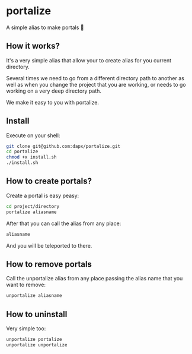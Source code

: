 # portalize

A simple alias to make portals 🧙

## How it works?

It's a very simple alias that allow your to create alias for you current directory.

Several times we need to go from a different directory path to another as well as when you change the project that you are working, or needs to go working on a very deep directory path.

We make it easy to you with portalize.

## Install

Execute on your shell:

```sh
git clone git@github.com:dapx/portalize.git
cd portalize
chmod +x install.sh
./install.sh
```

## How to create portals?

Create a portal is easy peasy:

```sh
cd project/directory
portalize aliasname
```

After that you can call the alias from any place:

```sh
aliasname
```

And you will be teleported to there.

## How to remove portals

Call the unportalize alias from any place passing the alias name that you want to remove:

```sh
unportalize aliasname
```

## How to uninstall

Very simple too:

```sh
unportalize portalize
unportalize unportalize
```
